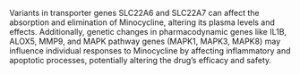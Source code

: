 Variants in transporter genes SLC22A6 and SLC22A7 can affect the absorption and elimination of Minocycline, altering its plasma levels and effects. Additionally, genetic changes in pharmacodynamic genes like IL1B, ALOX5, MMP9, and MAPK pathway genes (MAPK1, MAPK3, MAPK8) may influence individual responses to Minocycline by affecting inflammatory and apoptotic processes, potentially altering the drug’s efficacy and safety.